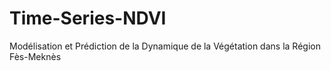 # Time-Series-NDVI
Modélisation et Prédiction de la Dynamique de la Végétation dans la Région Fès-Meknès
